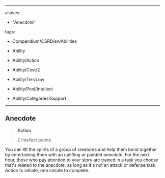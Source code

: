  ---  
aliases:  
- "Anecdote"  
tags:  
- Compendium/CSRD/en/Abilities  
- Ability  
- Ability/Action  
- Ability/Cost/2  
- Ability/Tier/Low  
- Ability/Pool/Intellect  
- Ability/Categories/Support  
---  
  
    
## Anecdote    
>**Action**    
>2 Intellect points  
    
You can lift the spirits of a group of creatures and help them bond together by entertaining them with an uplifting or pointed anecdote. For the next hour, those who pay attention to your story are trained in a task you choose that's related to the anecdote, as long as it's not an attack or defense task. Action to initiate, one minute to complete.
